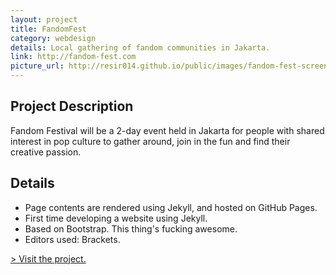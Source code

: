 ```yaml
---
layout: project
title: FandomFest
category: webdesign
details: Local gathering of fandom communities in Jakarta.
link: http://fandom-fest.com
picture_url: http://resir014.github.io/public/images/fandom-fest-screenshot.png
---
```


## Project Description

Fandom Festival will be a 2-day event held in Jakarta for people with shared interest in pop culture to gather around, join in the fun and find their creative passion.

## Details

* Page contents are rendered using Jekyll, and hosted on GitHub Pages.
* First time developing a website using Jekyll.
* Based on Bootstrap. This thing's fucking awesome.
* Editors used: Brackets.

<a class="project-link" href="{{ project.link }}" target="_blank">&gt; Visit the project.</a>
